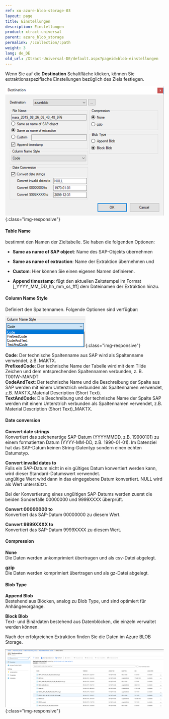 ```yaml
---
ref: xu-azure-blob-storage-03
layout: page
title: Einstellungen
description: Einstellungen
product: xtract-universal
parent: azure_blob_storage
permalink: /:collection/:path
weight: 3
lang: de_DE
old_url: /Xtract-Universal-DE/default.aspx?pageid=blob-einstellungen
---
```


Wenn Sie auf die **Destination** Schaltfläche klicken, können Sie extraktionsspezifische Einstellungen bezüglich des Ziels festlegen.

![xu-azure-blob-con-03](/img/content/xu-azure-blob-con-03.png){:class="img-responsive"}

#### Table Name

bestimmt den Namen der Zieltabelle. Sie haben die folgenden Optionen:
- **Same as name of SAP object**: Name des SAP-Objekts übernehmen
- **Same as name of extraction**: Name der Extraktion übernehmen und
- **Custom**: Hier können Sie einen eigenen Namen definieren.  

- **Append timestamp**: fügt den aktuellen Zeitstempel im Format [_YYYY_MM_DD_hh_mm_ss_fff] dem Dateinamen der Extraktion hinzu.

#### Column Name Style

Definiert den Spaltennamen. Folgende Optionen sind verfügbar: 

![column_name_style_options](/img/content/column_name_style_options.png){:class="img-responsive"}

**Code**: Der technische Spaltenname aus SAP wird als Spaltenname verwendet, z.B. MAKTX.<br>
**PrefixedCode**: Der technische Name der Tabelle wird mit dem Tilde Zeichen und dem entsprechenden Spaltennamen verbunden, z. B. T001W~MANDT<br>
**CodeAndText**: Der technische Name und die Beschreibung der Spalte aus SAP werden mit einem Unterstrich verbunden als Spaltennamen verwendet, z.B. MAKTX_Material Description (Short Text).<br>
**TextAndCode**: Die Beschreibung und der technische Name der Spalte SAP werden mit einem Unterstrich verbunden als Spaltennamen verwendet, z.B. Material Description (Short Text)_MAKTX.

#### Date conversion

**Convert date strings**<br>
Konvertiert das zeichenartige SAP-Datum (YYYYMMDD, z.B. 19900101) zu einem formatierten Datum (YYYY-MM-DD, z.B. 1990-01-01). Im Datenziel hat das SAP-Datum keinen String-Datentyp sondern einen echten Datumstyp.

**Convert invalid dates to**<br>
Falls ein SAP-Datum nicht in ein gültiges Datum konvertiert werden kann, wird dieser Standard-Datumswert verwendet.<br>
ungültige Wert wird dann in das eingegebene Datum konvertiert. NULL wird als Wert unterstützt.

Bei der Konvertierung eines ungültigen SAP-Datums werden zuerst die beiden Sonderfälle 00000000 und 9999XXXX überprüft.

**Convert 00000000 to**<br>
Konvertiert das SAP-Datum 00000000 zu diesem Wert.

**Convert 9999XXXX to**<br>
Konvertiert das SAP-Datum 9999XXXX zu diesem Wert.

#### Compression

**None**<br>
Die Daten werden unkomprimiert übertragen und als csv-Datei abgelegt.

**gzip**<br>
Die Daten werden komprimiert übertragen und  als gz-Datei abgelegt. 

#### Blob Type

**Append Blob**<br>
Bestehend aus Blöcken, analog zu Blob Type, und sind optimiert für Anhängevorgänge.

**Block Blob**<br>
Text- und Binärdaten bestehend aus Datenblöcken, die einzeln verwaltet werden können.



Nach der erfolgreichen Extraktion finden Sie die Daten im Azure BLOB Storage.

![azure-blob-file-gz](/img/content/azure-blob-file-gz.png){:class="img-responsive"}

